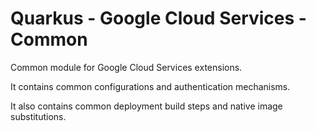 # Quarkus - Google Cloud Services - Common

Common module for Google Cloud Services extensions.

It contains common configurations and authentication mechanisms.

It also contains common deployment build steps and native image substitutions.